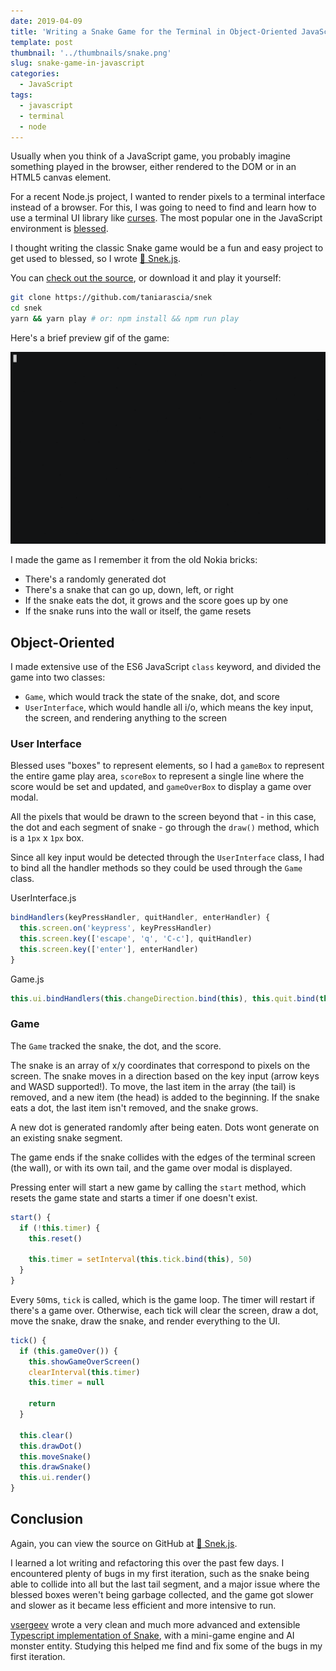 ```yaml
---
date: 2019-04-09
title: 'Writing a Snake Game for the Terminal in Object-Oriented JavaScript (Node.js)'
template: post
thumbnail: '../thumbnails/snake.png'
slug: snake-game-in-javascript
categories:
  - JavaScript
tags:
  - javascript
  - terminal
  - node
---
```


Usually when you think of a JavaScript game, you probably imagine something played in the browser, either rendered to the DOM or in an HTML5 canvas element.

For a recent Node.js project, I wanted to render pixels to a terminal interface instead of a browser. For this, I was going to need to find and learn how to use a terminal UI library like [curses](https://en.wikipedia.org/wiki/Curses_(programming_library)). The most popular one in the JavaScript environment is [blessed](https://github.com/chjj/blessed).

I thought writing the classic Snake game would be a fun and easy project to get used to blessed, so I wrote [🐍 Snek.js](https://github.com/taniarascia/snek).

You can [check out the source](https://github.com/taniarascia/snek), or download it and play it yourself:

```bash
git clone https://github.com/taniarascia/snek
cd snek
yarn && yarn play # or: npm install && npm run play
```

Here's a brief preview gif of the game:

![Snek.gif](../images/snek.gif)

I made the game as I remember it from the old Nokia bricks:

- There's a randomly generated dot
- There's a snake that can go up, down, left, or right
- If the snake eats the dot, it grows and the score goes up by one
- If the snake runs into the wall or itself, the game resets

## Object-Oriented

I made extensive use of the ES6 JavaScript `class` keyword, and divided the game into two classes:

- `Game`, which would track the state of the snake, dot, and score
- `UserInterface`, which would handle all i/o, which means the key input, the screen, and rendering anything to the screen

### User Interface

Blessed uses "boxes" to represent elements, so I had a `gameBox` to represent the entire game play area, `scoreBox` to represent a single line where the score would be set and updated, and `gameOverBox` to display a game over modal.

All the pixels that would be drawn to the screen beyond that - in this case, the dot and each segment of snake - go through the `draw()` method, which is a `1px` x `1px` box.

Since all key input would be detected through the `UserInterface` class, I had to bind all the handler methods so they could be used through the `Game` class.

<div class="filename">UserInterface.js</div>

```js
bindHandlers(keyPressHandler, quitHandler, enterHandler) {
  this.screen.on('keypress', keyPressHandler)
  this.screen.key(['escape', 'q', 'C-c'], quitHandler)
  this.screen.key(['enter'], enterHandler)
}
```

<div class="filename">Game.js</div>

```js
this.ui.bindHandlers(this.changeDirection.bind(this), this.quit.bind(this), this.start.bind(this))
```

### Game

The `Game` tracked the snake, the dot, and the score.

The snake is an array of x/y coordinates that correspond to pixels on the screen. The snake moves in a direction based on the key input (arrow keys and WASD supported!). To move, the last item in the array (the tail) is removed, and a new item (the head) is added to the beginning. If the snake eats a dot, the last item isn't removed, and the snake grows.

A new dot is generated randomly after being eaten. Dots wont generate on an existing snake segment.

The game ends if the snake collides with the edges of the terminal screen (the wall), or with its own tail, and the game over modal is displayed.

Pressing enter will start a new game by calling the `start` method, which resets the game state and starts a timer if one doesn't exist.

```js
start() {
  if (!this.timer) {
    this.reset()

    this.timer = setInterval(this.tick.bind(this), 50)
  }
}
```

Every `50`ms, `tick` is called, which is the game loop. The timer will restart if there's a game over. Otherwise, each tick will clear the screen, draw a dot, move the snake, draw the snake, and render everything to the UI.

```js
tick() {
  if (this.gameOver()) {
    this.showGameOverScreen()
    clearInterval(this.timer)
    this.timer = null

    return
  }

  this.clear()
  this.drawDot()
  this.moveSnake()
  this.drawSnake()
  this.ui.render()
}
```

## Conclusion

Again, you can view the source on GitHub at [🐍 Snek.js](https://github.com/taniarascia/snek).

I learned a lot writing and refactoring this over the past few days. I encountered plenty of bugs in my first iteration, such as the snake being able to collide into all but the last tail segment, and a major issue where the blessed boxes weren't being garbage collected, and the game got slower and slower as it became less efficient and more intensive to run.

[vsergeev](https://sergeev.io) wrote a very clean and much more advanced and extensible [Typescript implementation of Snake](https://github.com/vsergeev/snake.ts), with a mini-game engine and AI monster entity. Studying this helped me find and fix some of the bugs in my first iteration.
